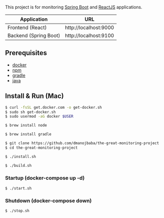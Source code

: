 This project is for monitoring [Spring Boot](http://spring.io) and [ReactJS](https://reactjs.org/) applications.

| Application | URL |
|-------------|------|
|Frontend (React) | http://localhost:9000 |
|Backend (Spring Boot) | http://localhost:9100 |

## Prerequisites
* [docker](https://www.docker.com/)
* [npm](https://nodejs.org/)
* [gradle](https://gradle.org/)
* [java](https://www.java.com/)

## Install & Run (Mac)
```bash
$ curl -fsSL get.docker.com -o get-docker.sh
$ sudo sh get-docker.sh
$ sudo usermod -aG docker $USER

$ brew install node

$ brew install gradle

$ git clone https://github.com/dmanojbaba/the-great-monitoring-project.git
$ cd the-great-monitoring-project

$ ./install.sh

$ ./build.sh
```
### Startup (docker-compose up -d)
```
$ ./start.sh
```
### Shutdown (docker-compose down)
```
$ ./stop.sh
```
